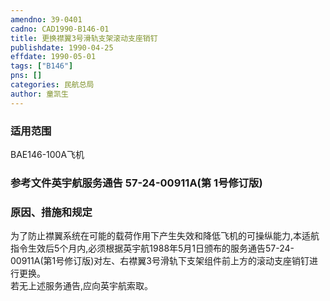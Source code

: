 ```yaml
---
amendno: 39-0401  
cadno: CAD1990-B146-01  
title: 更换襟翼3号滑轨支架滚动支座销钉  
publishdate: 1990-04-25  
effdate: 1990-05-01  
tags: ["B146"]  
pns: []  
categories: 民航总局  
author: 童凯生  
---
```

  
### 适用范围  
BAE146-100A飞机  
  
<!--more-->  
### 参考文件英宇航服务通告 57-24-00911A(第 1号修订版)  
  
### 原因、措施和规定  
为了防止襟翼系统在可能的载荷作用下产生失效和降低飞机的可操纵能力,本适航指令生效后5个月内,必须根据英宇航1988年5月1日颁布的服务通告57-24-00911A(第1号修订版)对左、右襟翼3号滑轨下支架组件前上方的滚动支座销钉进行更换。  
    若无上述服务通告,应向英宇航索取。  
